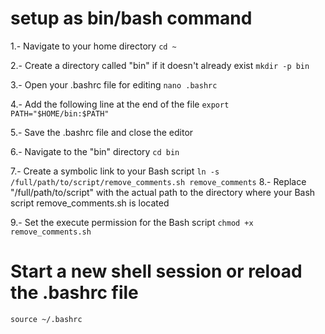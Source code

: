 # setup as bin/bash command


1.- Navigate to your home directory
`cd ~`

2.- Create a directory called "bin" if it doesn't already exist
`mkdir -p bin`

3.- Open your .bashrc file for editing
`nano .bashrc`

4.- Add the following line at the end of the file
`export PATH="$HOME/bin:$PATH"`

5.- Save the .bashrc file and close the editor

6.- Navigate to the "bin" directory
`cd bin`

7.- Create a symbolic link to your Bash script
`ln -s /full/path/to/script/remove_comments.sh remove_comments`
8.- Replace "/full/path/to/script" with the actual path to the directory where your Bash script remove_comments.sh is located

9.- Set the execute permission for the Bash script
`chmod +x remove_comments.sh`

# Start a new shell session or reload the .bashrc file
`source ~/.bashrc`

